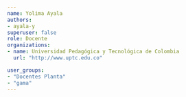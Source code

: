 ```yaml
---
name: Yolima Ayala
authors:
- ayala-y
superuser: false
role: Docente 
organizations:
- name: Universidad Pedagógica y Tecnológica de Colombia
  url: "http://www.uptc.edu.co"

user_groups:
- "Docentes Planta"
- "gama"
---
```


